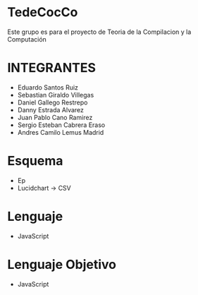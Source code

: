 # TedeCocCo

Este grupo es para el proyecto de Teoria de la Compilacion y la Computación

# INTEGRANTES

- Eduardo Santos Ruiz
- Sebastian Giraldo Villegas
- Daniel Gallego Restrepo
- Danny Estrada Alvarez
- Juan Pablo Cano Ramirez
- Sergio Esteban Cabrera Eraso
- Andres Camilo Lemus Madrid

# Esquema

- Ep
- Lucidchart -> CSV

# Lenguaje

- JavaScript

# Lenguaje Objetivo

- JavaScript
